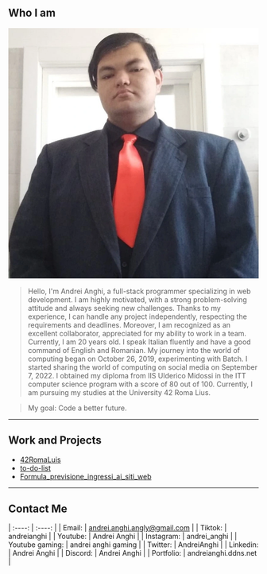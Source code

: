 ## Who I am
![mia foto](io.webp)
> Hello, I'm Andrei Anghi, a full-stack programmer specializing in web development.
> I am highly motivated, with a strong problem-solving attitude and always seeking new challenges.
> Thanks to my experience, I can handle any project independently, respecting the requirements and deadlines.
> Moreover, I am recognized as an excellent collaborator, appreciated for my ability to work in a team.
> Currently, I am 20 years old.
> I speak Italian fluently and have a good command of English and Romanian. My journey into the world of computing began on October 26, 2019, experimenting with Batch. I started sharing the world of computing on social media on September 7, 2022.
> I obtained my diploma from IIS Ulderico Midossi in the ITT computer science program with a score of 80 out of 100. Currently, I am pursuing my studies at the University 42 Roma Lius.

>My goal: Code a better future.

***

## Work and Projects
- [42RomaLuis](https://github.com/AnghiAndrei/42RomaLuis)
- [to-do-list](https://github.com/AnghiAndrei/to-do-list)
- [Formula_previsione_ingressi_ai_siti_web](https://github.com/AnghiAndrei/Formula_previsione_ingressi_ai_siti_web)

***

## Contact Me
| :----:           | :----:                       |
| Email:           | andrei.anghi.angly@gmail.com |
| Tiktok:          | andreianghi                  |
| Youtube:         | Andrei Anghi                 |
| Instagram:       | andrei_anghi                 |
| Youtube gaming:  | andrei anghi gaming          |
| Twitter:         | AndreiAnghi                  |
| Linkedin:        | Andrei Anghi                 |
| Discord:         | Andrei Anghi                 |
| Portfolio:       | andreianghi.ddns.net         |
